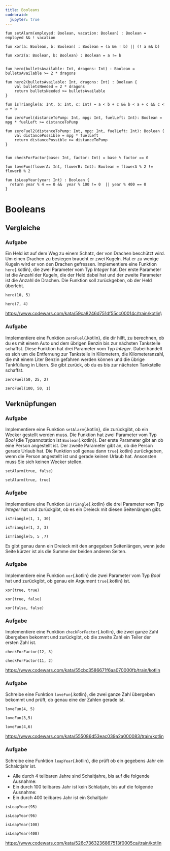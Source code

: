 ```yaml
---
title: Booleans 
codebraid:
  jupyter: true
---
```


```{.kotlin .cb-run first_number=1}
fun setAlarm(employed: Boolean, vacation: Boolean) : Boolean = employed && ! vacation

fun xor(a: Boolean, b: Boolean) : Boolean = (a && ! b) || (! a && b)

fun xor2(a: Boolean, b: Boolean) : Boolean = a != b


fun hero(bulletsAvailable: Int, dragons: Int) : Boolean = bulletsAvailable >= 2 * dragons

fun hero2(bulletsAvailable: Int, dragons: Int) : Boolean {
    val bulletsNeeded = 2 * dragons
    return bulletsNeeded >= bulletsAvailable
}

fun isTriangle(a: Int, b: Int, c: Int) = a < b + c && b < a + c && c < a + b

fun zeroFuel(distanceToPump: Int, mpg: Int, fuelLeft: Int): Boolean = mpg * fuelLeft >= distanceToPump

fun zeroFuel2(distanceToPump: Int, mpg: Int, fuelLeft: Int): Boolean {
    val distancePossible = mpg * fuelLeft
    return distancePossible >= distanceToPump
}


fun checkForFactor(base: Int, factor: Int) = base % factor == 0

fun loveFun(flowerA: Int, flowerB: Int): Boolean = flowerA % 2 != flowerB % 2

fun isLeapYear(year: Int) : Boolean {
  return year % 4 == 0 &&  year % 100 != 0  || year % 400 == 0
}

```

# Booleans

## Vergleiche

### Aufgabe
Ein Held ist auf dem Weg zu einem Schatz, der von Drachen beschützt
wird. Um einen Drachen zu besiegen braucht er zwei Kugeln. Hat er zu
wenige Kugeln wird er von den Drachen gefressen. Implementiere eine
Funktion `hero`{.kotlin}, die zwei Parameter vom Typ *Integer* hat. Der
erste Parameter ist die Anzahl der Kugeln, die der Held dabei hat und
der zweite Parameter ist die Anzahl de Drachen. Die Funktion soll
zurückgeben, ob der Held überlebt.



``` {.kotlin .cb-nb first_number=1}
hero(10, 5)
```
```{.kotlin .cb-nb first_number=1}
hero(7, 4)
```

<https://www.codewars.com/kata/59ca8246d751df55cc00014c/train/kotlin>\


### Aufgabe
Implementiere eine Funktion `zeroFuel`{.kotlin}, die dir hilft, zu
berechnen, ob du es mit einem Auto und dem übrigen Benzin bis zur
nächsten Tankstelle schaffst. Diese Funktion hat drei Parameter vom Typ
*Integer*. Dabei handelt es sich um die Entfernung zur Tankstelle in
Kilometern, die Kilometeranzahl, die mit einem Liter Benzin gefahren
werden können und die übrige Tankfüllung in Litern. Sie gibt zurück, ob
du es bis zur nächsten Tankstelle schaffst.

``` {.kotlin .cb-nb first_number=1}
zeroFuel(50, 25, 2)
```
```{.kotlin .cb-nb first_number=1}
zeroFuel(100, 50, 1)
```

<!-- <https://www.codewars.com/kata/5861d28f124b35723e00005e/train/kotlin> -->


## Verknüpfungen

### Aufgabe
Implementiere eine Funktion `setAlarm`{.kotlin}, die zurückgibt, ob ein
Wecker gestellt werden muss. Die Funktion hat zwei Parameter vom Typ
*Bool* (die Typannotation ist `Boolean`{.kotlin}). Der erste Parameter gibt
an ob eine Person angestellt ist. Der zweite Parameter gibt an, ob die
Person gerade Urlaub hat. Die Funktion soll genau dann `true`{.kotlin}
zurückgeben, wenn die Person angestellt ist und gerade keinen Urlaub
hat. Ansonsten muss Sie sich keinen Wecker stellen.

<!-- <https://www.codewars.com/kata/568dcc3c7f12767a62000038/train/kotlin>\ -->


``` {.kotlin .cb-nb first_number=1}
setAlarm(true, false)
```
```{.kotlin .cb-nb first_number=1}
setAlarm(true, true)
```

### Aufgabe
Implementiere eine Funktion `isTriangle`{.kotlin} die drei Parameter vom
Typ *Integer* hat und zurückgibt, ob es ein Dreieck mit diesen
Seitenlängen gibt.

``` {.kotlin .cb-nb first_number=1}
isTriangle(1, 1, 30)
```
```{.kotlin .cb-nb first_number=1}
isTriangle(1, 2, 3)
```
```{.kotlin .cb-nb first_number=1}
isTriangle(5, 5 ,7)
```

Es gibt genau dann ein Dreieck mit den angegeben Seitenlängen, wenn jede Seite kürzer ist als die Summe der beiden anderen Seiten.


<!-- <https://www.codewars.com/kata/56606694ec01347ce800001b/train/kotlin> -->


### Aufgabe
Implementiere eine Funktion `xor`{.kotlin} die zwei Parameter vom Typ
*Bool* hat und zurückgibt, ob genau ein Argument `true`{.kotlin} ist.

``` {.kotlin .cb-nb first_number=1}
xor(true, true)
```
```{.kotlin .cb-nb first_number=1}
xor(true, false)
```
```{.kotlin .cb-nb first_number=1}
xor(false, false)
```

<!-- <https://www.codewars.com/kata/56fa3c5ce4d45d2a52001b3c/train/kotlin>\ -->


### Aufgabe
Implementiere eine Funktion `checkForFactor`{.kotlin}, die zwei ganze
Zahl übergeben bekommt und zurückgibt, ob die zweite Zahl ein Teiler der
ersten Zahl ist.

``` {.kotlin .cb-nb first_number=1}
checkForFactor(12, 3)
```
```{.kotlin .cb-nb first_number=1}
checkForFactor(11, 2)
```

<https://www.codewars.com/kata/55cbc3586671f6aa070000fb/train/kotlin>


### Aufgabe

Schreibe eine Funktion `loveFun`{.kotlin}, die zwei ganze
Zahl übergeben bekommt und prüft, ob genau eine der Zahlen gerade ist.

``` {.kotlin .cb-nb first_number=1}
loveFun(4, 5)
```
```{.kotlin .cb-nb first_number=1}
loveFun(3,5)
```
```{.kotlin .cb-nb first_number=1}
loveFun(4,6)
```



<https://www.codewars.com/kata/555086d53eac039a2a000083/train/kotlin>

### Aufgabe

Schreibe eine Funktion `leapYear`{.kotlin}, die prüft ob ein gegebens Jahr ein Schalctjahr ist.

- Alle durch 4 teilbaren Jahre sind Schaltjahre, bis auf die folgende Ausnahme:
- Ein durch 100 teilbares Jahr ist kein Schlatjahr, bis auf die folgende Ausnahme:
- Ein durch 400 teilbares Jahr ist ein Schaltjahr 

``` {.kotlin .cb-nb first_number=1}
isLeapYear(95)
```
``` {.kotlin .cb-nb first_number=1}
isLeapYear(96)
```
```{.kotlin .cb-nb first_number=1}
isLeapYear(100)
```
```{.kotlin .cb-nb first_number=1}
isLeapYear(400)
```

<https://www.codewars.com/kata/526c7363236867513f0005ca/train/kotlin>